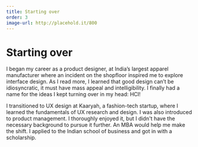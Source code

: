```yaml
---
title: Starting over
order: 3
image-url: http://placehold.it/800
---
```


# Starting over

I began my career as a product designer, at India’s largest apparel manufacturer where an incident on the shopfloor inspired me to explore interface design. As I read more, I learned that good design can’t be idiosyncratic, it must have mass appeal and intelligibility. I finally had a name for the ideas I kept turning over in my head: HCI!

I transitioned to UX design at Kaaryah, a fashion-tech startup, where I learned the fundamentals of UX research and design. I was also introduced to product management. I thoroughly enjoyed it, but I didn't have the necessary background to pursue it further. An MBA would help me make the shift. I applied to the Indian school of business and got in with a scholarship.
